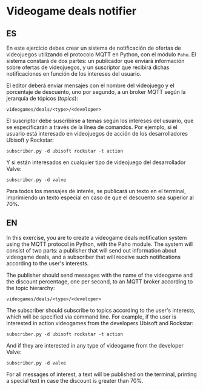 # Videogame deals notifier

## ES

En este ejercicio debes crear un sistema de notificación de ofertas de videojuegos utilizando el protocolo MQTT en Python, con el módulo `Paho`. El sistema constará de dos partes: un publicador que enviará información sobre ofertas de videojuegos, y un suscriptor que recibirá dichas notificaciones en función de los intereses del usuario.

El editor deberá enviar mensajes con el nombre del videojuego y el porcentaje de descuento, uno por segundo, a un broker MQTT según la jerarquía de tópicos (_topics_):

```console
videogames/deals/<type>/<developer>
```

El suscriptor debe suscribirse a temas según los intereses del usuario, que se especificarán a través de la línea de comandos. Por ejemplo, si el usuario está interesado en videojuegos de acción de los desarrolladores Ubisoft y Rockstar:

```console
subscriber.py -d ubisoft rockstar -t action
```

Y si están interesados en cualquier tipo de videojuego del desarrollador Valve:

```console
subscriber.py -d valve
```

Para todos los mensajes de interés, se publicará un texto en el terminal, imprimiendo un texto especial en caso de que el descuento sea superior al 70%.

## EN

In this exercise, you are to create a videogame deals notification system using the MQTT protocol in Python, with the Paho module. The system will consist of two parts: a publisher that will send out information about videogame deals, and a subscriber that will receive such notifications according to the user's interests.

The publisher should send messages with the name of the videogame and the discount percentage, one per second, to an MQTT broker according to the topic hierarchy:

```
videogames/deals/<type>/<developer>
```

The subscriber should subscribe to topics according to the user's interests, which will be specified via command line. For example, if the user is interested in action videogames from the developers Ubisoft and Rockstar:

```
subscriber.py -d ubisoft rockstar -t action
```

And if they are interested in any type of videogame from the developer Valve:

```
subscriber.py -d valve
```

For all messages of interest, a text will be published on the terminal, printing a special text in case the discount is greater than 70%.